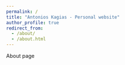 ```yaml
---
permalink: /
title: "Antonios Kagias - Personal website"
author_profile: true
redirect_from: 
  - /about/
  - /about.html
---
```


About page